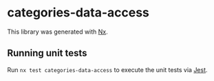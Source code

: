 # categories-data-access

This library was generated with [Nx](https://nx.dev).

## Running unit tests

Run `nx test categories-data-access` to execute the unit tests via [Jest](https://jestjs.io).
